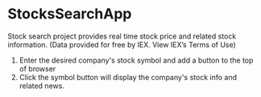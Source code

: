 # StocksSearchApp
Stock search project provides real time stock price and related stock information.
(Data provided for free by IEX. View IEX’s Terms of Use)

1. Enter the desired company's stock symbol and add a button to the top of browser
2. Click the symbol button will display the company's stock info and related news.
